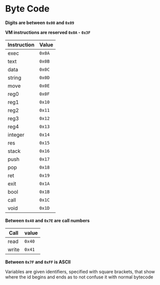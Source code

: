 # Byte Code

**Digits are between `0x00` and `0x09`**

**VM instructions are reserved `0x0A` - `0x3F`**

Instruction  | Value
---------|-----------
exec     | `0x0A`
text     | `0x0B`
data     | `0x0C`
string   | `0x0D`
move     | `0x0E`
reg0     | `0x0F`
reg1     | `0x10`
reg2     | `0x11`
reg3     | `0x12`
reg4     | `0x13`
integer  | `0x14`
res      | `0x15`
stack    | `0x16`
push     | `0x17`
pop      | `0x18`
ret      | `0x19`
exit     | `0x1A`
bool     | `0x1B`
call     | `0x1C`
void     | `0x1D`

**Between `0x40` and `0x7E` are call numbers**

Call    |  value
--------|-----------
read    | `0x40`
write   | `0x41`

**Between `0x7F` and `0xFF` is ASCII**

Variables are given identifiers, specified with square brackets, that show where the id begins and ends as to not confuse it with normal bytecode
